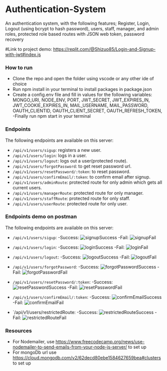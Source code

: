 # Authentication-System
 An authentication system, with the following features; Register, Login, Logout (using bcrypt to hash password), users, staff, manager, and  admin roles, protected role based routes with JSON web token, password recovery

#Link to project demo:
https://replit.com/@Shizuo85/Login-and-Signup-with-jwt#index.js

### How to run
- Clone the repo and open the folder using vscode or any other ide of choice
- Run npm install in your terminal to install packages in package.json
- Create a config.env file and fill in values for the following variables:
MONGO_URI,
NODE_ENV,
PORT,
JWT_SECRET,
JWT_EXPIRES_IN,
JWT_COOKIE_EXPIRES_IN,
MAIL_USERNAME,
MAIL_PASSWORD,
OAUTH_CLIENTID,
OAUTH_CLIENT_SECRET,
OAUTH_REFRESH_TOKEN,
-Finally run npm start in your terminal

### Endpoints
The following endpoints are available on this server:
- `/api/v1/users/sigup`: registers a new user.
- `/api/v1/users/login`: logs in a user.
- `/api/v1/users/logout`: logs out a user(protected route).
- `/api/v1/users/forgotPassword`: to get reset password url.
- `/api/v1/users/resetPassword/:token`: to reset password.
- `/api/v1/users/confirmEmail/:token`: to confirm email after signup.
- `/api/v1/users/adminRoute`: protected route for only admin which gets all current users.
- `/api/v1/users/managerRoute`: protected route for only manager.
- `/api/v1/users/staffRoute`: protected route for only staff.
- `/api/v1/users/userRoute`: protected route for only user.


### Endpoints demo on postman
The following endpoints are available on this server:
- `/api/v1/users/sigup`:
-Success: ![signupSuccess](https://user-images.githubusercontent.com/89656114/183018844-93610b57-6cad-414a-b8f3-8dc2399b68a1.PNG)
-Fail: ![signupFail](https://user-images.githubusercontent.com/89656114/183018891-67e020ac-a06c-4d08-ae45-d416efc14391.PNG)

- `/api/v1/users/login`:
-Success: ![loginSuccess](https://user-images.githubusercontent.com/89656114/183018953-e521a990-b425-4cb6-b0ee-9d81954cfd9e.PNG)
-Fail: ![loginFail](https://user-images.githubusercontent.com/89656114/183019003-2729266e-2c9f-4731-8561-7ac697b80442.PNG)

- `/api/v1/users/logout`:
-Success: ![logoutSuccess](https://user-images.githubusercontent.com/89656114/183019065-0f8534d0-4c5a-4412-8bf0-d9385a7e281d.PNG)
-Fail: ![logoutFail](https://user-images.githubusercontent.com/89656114/183019103-a0c972f5-5253-412f-bd39-2bde66518806.PNG)

- `/api/v1/users/forgotPassword`:
-Success: ![forgotPasswordSuccess](https://user-images.githubusercontent.com/89656114/183019224-1458227b-dde8-4489-b00c-1a27cb4672f2.PNG)
-Fail: ![forgotPasswordFail](https://user-images.githubusercontent.com/89656114/183019252-37c83558-6e69-45d0-bddf-692505b42cfc.PNG)

- `/api/v1/users/resetPassword/:token`:
-Success: ![resetPasswordSuccess](https://user-images.githubusercontent.com/89656114/183019323-f0620221-ec96-4d72-8868-6cb2aee73fda.PNG)
-Fail: ![resetPasswordFail](https://user-images.githubusercontent.com/89656114/183019376-03eb391e-427a-4c52-9c29-31d159b7c7b8.PNG)

- `/api/v1/users/confirmEmail/:token`:
-Success: ![confirmEmailSuccess](https://user-images.githubusercontent.com/89656114/183019621-88584763-9a9b-405f-9497-9dd92bebd0b9.PNG)
-Fail: ![confirmEmailFail](https://user-images.githubusercontent.com/89656114/183019550-43baf761-1605-489e-96a5-969a33723fa8.PNG)

- `/api/v1/users/restrictedRoute:
-Success: ![restrictedRouteSuccess](https://user-images.githubusercontent.com/89656114/183019966-7b9dd030-da05-4988-8c07-41da55622272.PNG)
-Fail: ![restrictedRouteFail](https://user-images.githubusercontent.com/89656114/183020019-e3cdfda8-fe43-4b1f-9761-578f608c4b85.PNG)


### Resources
- For Nodemailer, use https://www.freecodecamp.org/news/use-nodemailer-to-send-emails-from-your-node-js-server/ to set up
- For mongoDb url use https://cloud.mongodb.com/v2/62decd80ebe1584627659bea#clusters to set up

